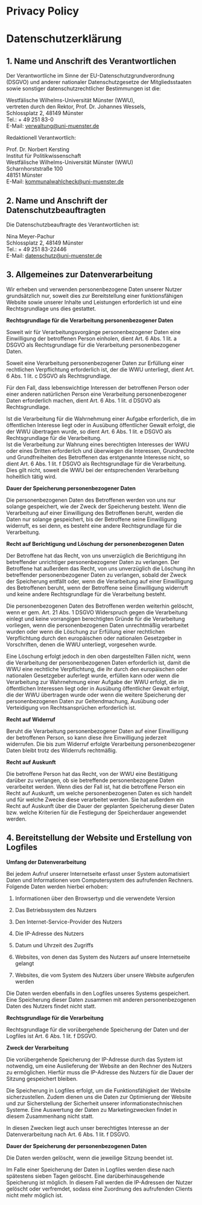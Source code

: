 # Privacy Policy

# Datenschutzerklärung

## **1. Name und Anschrift des Verantwortlichen**

Der Verantwortliche im Sinne der EU-Datenschutzgrundverordnung (DSGVO) und
anderer nationaler Datenschutzgesetze der Mitgliedsstaaten sowie sonstiger
datenschutzrechtlicher Bestimmungen ist die:

Westfälische Wilhelms-Universität Münster (WWU),  
vertreten durch den Rektor, Prof. Dr. Johannes Wessels,  
Schlossplatz 2, 48149 Münster  
Tel.: + 49 251 83-0  
E-Mail: <verwaltung@uni-muenster.de>

Redaktionell Verantwortlich:

Prof. Dr. Norbert Kersting\
Institut für Politikwissenschaft\
Westfälische Wilhelms-Universität Münster (WWU)\
Scharnhorststraße 100\
48151 Münster  
E-Mail: <kommunalwahlcheck@uni-muenster.de>

## **2. Name und Anschrift der Datenschutzbeauftragten**

Die Datenschutzbeauftragte des Verantwortlichen ist:

Nina Meyer-Pachur  
Schlossplatz 2, 48149 Münster  
Tel.: + 49 251 83-22446  
E-Mail: <datenschutz@uni-muenster.de>

## **3. Allgemeines zur Datenverarbeitung**

Wir erheben und verwenden personenbezogene Daten unserer Nutzer grundsätzlich
nur, soweit dies zur Bereitstellung einer funktionsfähigen Website sowie unserer
Inhalte und Leistungen erforderlich ist und eine Rechtsgrundlage uns dies
gestattet.

**Rechtsgrundlage für die Verarbeitung personenbezogener Daten**

Soweit wir für Verarbeitungsvorgänge personenbezogener Daten eine Einwilligung
der betroffenen Person einholen, dient Art. 6 Abs. 1 lit. a DSGVO als
Rechtsgrundlage für die Verarbeitung personenbezogener Daten.

Soweit eine Verarbeitung personenbezogener Daten zur Erfüllung einer rechtlichen
Verpflichtung erforderlich ist, der die WWU unterliegt, dient Art. 6 Abs. 1 lit.
c DSGVO als Rechtsgrundlage.

Für den Fall, dass lebenswichtige Interessen der betroffenen Person oder einer
anderen natürlichen Person eine Verarbeitung personenbezogener Daten
erforderlich machen, dient Art. 6 Abs. 1 lit. d DSGVO als Rechtsgrundlage.

Ist die Verarbeitung für die Wahrnehmung einer Aufgabe erforderlich, die im
öffentlichen Interesse liegt oder in Ausübung öffentlicher Gewalt erfolgt, die
der WWU übertragen wurde, so dient Art. 6 Abs. 1 lit. e DSGVO als
Rechtsgrundlage für die Verarbeitung.  
Ist die Verarbeitung zur Wahrung eines berechtigten Interesses der WWU oder
eines Dritten erforderlich und überwiegen die Interessen, Grundrechte und
Grundfreiheiten des Betroffenen das erstgenannte Interesse nicht, so dient Art.
6 Abs. 1 lit. f DSGVO als Rechtsgrundlage für die Verarbeitung. Dies gilt nicht,
soweit die WWU bei der entsprechenden Verarbeitung hoheitlich tätig wird.

**Dauer der Speicherung personenbezogener Daten**

Die personenbezogenen Daten des Betroffenen werden von uns nur solange
gespeichert, wie der Zweck der Speicherung besteht. Wenn die Verarbeitung auf
einer Einwilligung des Betroffenen beruht, werden die Daten nur solange
gespeichert, bis der Betroffene seine Einwilligung widerruft, es sei denn, es
besteht eine andere Rechtsgrundlage für die Verarbeitung.

**Recht auf Berichtigung und Löschung der personenbezogenen Daten**

Der Betroffene hat das Recht, von uns unverzüglich die Berichtigung ihn
betreffender unrichtiger personenbezogener Daten zu verlangen. Der Betroffene
hat außerdem das Recht, von uns unverzüglich die Löschung ihn betreffender
personenbezogener Daten zu verlangen, sobald der Zweck der Speicherung entfällt
oder, wenn die Verarbeitung auf einer Einwilligung des Betroffenen beruht, wenn
der Betroffene seine Einwilligung widerruft und keine andere Rechtsgrundlage für
die Verarbeitung besteht.

Die personenbezogenen Daten des Betroffenen werden weiterhin gelöscht, wenn er
gem. Art. 21 Abs. 1 DSGVO Widerspruch gegen die Verarbeitung einlegt und keine
vorrangigen berechtigten Gründe für die Verarbeitung vorliegen, wenn die
personenbezogenen Daten unrechtmäßig verarbeitet wurden oder wenn die Löschung
zur Erfüllung einer rechtlichen Verpflichtung durch den europäischen oder
nationalen Gesetzgeber in Vorschriften, denen die WWU unterliegt, vorgesehen
wurde.

Eine Löschung erfolgt jedoch in den oben dargestellten Fällen nicht, wenn die
Verarbeitung der personenbezogenen Daten erforderlich ist, damit die WWU eine
rechtliche Verpflichtung, die ihr durch den europäischen oder nationalen
Gesetzgeber auferlegt wurde, erfüllen kann oder wenn die Verarbeitung zur
Wahrnehmung einer Aufgabe der WWU erfolgt, die im öffentlichen Interessen liegt
oder in Ausübung öffentlicher Gewalt erfolgt, die der WWU übertragen wurde oder
wenn die weitere Speicherung der personenbezogenen Daten zur Geltendmachung,
Ausübung oder Verteidigung von Rechtsansprüchen erforderlich ist.

**Recht auf Widerruf**

Beruht die Verarbeitung personenbezogener Daten auf einer Einwilligung der
betroffenen Person, so kann diese ihre Einwilligung jederzeit widerrufen. Die
bis zum Widerruf erfolgte Verarbeitung personenbezogener Daten bleibt trotz des
Widerrufs rechtmäßig.

**Recht auf Auskunft**

Die betroffene Person hat das Recht, von der WWU eine Bestätigung darüber zu
verlangen, ob sie betreffende personenbezogene Daten verarbeitet werden. Wenn
dies der Fall ist, hat die betroffene Person ein Recht auf Auskunft, um welche
personenbezogenen Daten es sich handelt und für welche Zwecke diese verarbeitet
werden. Sie hat außerdem ein Recht auf Auskunft über die Dauer der geplanten
Speicherung dieser Daten bzw. welche Kriterien für die Festlegung der
Speicherdauer angewendet werden.

## **4. Bereitstellung der Website und Erstellung von Logfiles**

**Umfang der Datenverarbeitung**

Bei jedem Aufruf unserer Internetseite erfasst unser System automatisiert Daten
und Informationen vom Computersystem des aufrufenden Rechners.  
Folgende Daten werden hierbei erhoben:

1.  Informationen über den Browsertyp und die verwendete Version

2.  Das Betriebssystem des Nutzers

3.  Den Internet-Service-Provider des Nutzers

4.  Die IP-Adresse des Nutzers

5.  Datum und Uhrzeit des Zugriffs

6.  Websites, von denen das System des Nutzers auf unsere Internetseite gelangt

7.  Websites, die vom System des Nutzers über unsere Website aufgerufen werden

Die Daten werden ebenfalls in den Logfiles unseres Systems gespeichert. Eine
Speicherung dieser Daten zusammen mit anderen personenbezogenen Daten des
Nutzers findet nicht statt.

**Rechtsgrundlage für die Verarbeitung**

Rechtsgrundlage für die vorübergehende Speicherung der Daten und der Logfiles
ist Art. 6 Abs. 1 lit. f DSGVO.

**Zweck der Verarbeitung**

Die vorübergehende Speicherung der IP-Adresse durch das System ist notwendig, um
eine Auslieferung der Website an den Rechner des Nutzers zu ermöglichen. Hierfür
muss die IP-Adresse des Nutzers für die Dauer der Sitzung gespeichert bleiben.

Die Speicherung in Logfiles erfolgt, um die Funktionsfähigkeit der Website
sicherzustellen. Zudem dienen uns die Daten zur Optimierung der Website und zur
Sicherstellung der Sicherheit unserer informationstechnischen Systeme. Eine
Auswertung der Daten zu Marketingzwecken findet in diesem Zusammenhang nicht
statt.

In diesen Zwecken liegt auch unser berechtigtes Interesse an der
Datenverarbeitung nach Art. 6 Abs. 1 lit. f DSGVO.

**Dauer der Speicherung der personenbezogenen Daten**

Die Daten werden gelöscht, wenn die jeweilige Sitzung beendet ist.

Im Falle einer Speicherung der Daten in Logfiles werden diese nach spätestens
sieben Tagen gelöscht. Eine darüberhinausgehende Speicherung ist möglich. In
diesem Fall werden die IP-Adressen der Nutzer gelöscht oder verfremdet, sodass
eine Zuordnung des aufrufenden Clients nicht mehr möglich ist.
